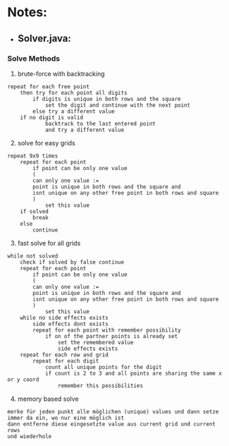 # Notes:

- ## Solver.java:
### Solve Methods
  1. brute-force with backtracking

    repeat for each free point
        then try for each point all digits
            if digits is unique in both rows and the square
                set the digit and continue with the next point
            else try a different value
        if no digit is valid
                backtrack to the last entered point 
                and try a different value

  2. solve for easy grids

    repeat 9x9 times
        repeat for each point
            if point can be only one value
            (
            can only one value :=
            point is unique in both rows and the square and
            isnt unique on any other free point in both rows and square
            )
                set this value
        if solved
            break
        else
            continue

  3. fast solve for all grids

    while not solved
        check if solved by false continue
        repeat for each point
            if point can be only one value
            (
            can only one value :=
            point is unique in both rows and the square and
            isnt unique on any other free point in both rows and square
            )
                set this value
        while no side effects exists
            side effects dont exists
            repeat for each point with remember possibility
                if on of the partner points is already set
                    set the remembered value
                    side effects exists
        repeat for each row and grid
            repeat for each digit
                count all unique points for the digit
                if count is 2 to 3 and all points are sharing the same x or y coord
                    remember this possibilities

  4. memory based solve 

    merke für jeden punkt alle möglichen (unique) values und dann setze immer da ein, wo nur eine möglich ist
    dann entferne diese eingesetzte value aus current grid und current rows
    und wiederhole

    
            
    
        
